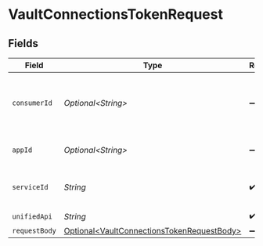 # VaultConnectionsTokenRequest


## Fields

| Field                                                                                                      | Type                                                                                                       | Required                                                                                                   | Description                                                                                                | Example                                                                                                    |
| ---------------------------------------------------------------------------------------------------------- | ---------------------------------------------------------------------------------------------------------- | ---------------------------------------------------------------------------------------------------------- | ---------------------------------------------------------------------------------------------------------- | ---------------------------------------------------------------------------------------------------------- |
| `consumerId`                                                                                               | *Optional\<String>*                                                                                        | :heavy_minus_sign:                                                                                         | ID of the consumer which you want to get or push data from                                                 | test-consumer                                                                                              |
| `appId`                                                                                                    | *Optional\<String>*                                                                                        | :heavy_minus_sign:                                                                                         | The ID of your Unify application                                                                           | dSBdXd2H6Mqwfg0atXHXYcysLJE9qyn1VwBtXHX                                                                    |
| `serviceId`                                                                                                | *String*                                                                                                   | :heavy_check_mark:                                                                                         | Service ID of the resource to return                                                                       | pipedrive                                                                                                  |
| `unifiedApi`                                                                                               | *String*                                                                                                   | :heavy_check_mark:                                                                                         | Unified API                                                                                                | crm                                                                                                        |
| `requestBody`                                                                                              | [Optional\<VaultConnectionsTokenRequestBody>](../../models/operations/VaultConnectionsTokenRequestBody.md) | :heavy_minus_sign:                                                                                         | N/A                                                                                                        |                                                                                                            |
